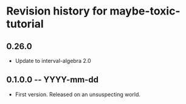 # Revision history for maybe-toxic-tutorial

## 0.26.0 
* Update to interval-algebra 2.0

## 0.1.0.0 -- YYYY-mm-dd

* First version. Released on an unsuspecting world.
